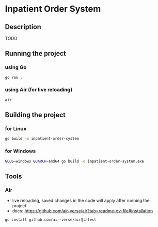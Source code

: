 # Inpatient Order System
## Description
TODO

## Running the project
### using Go
```bash
go run .
```
### using Air (for live reloading)
```bash
air
```

## Building the project
### for Linux
```bash
go build -o inpatient-order-system
```
### for Windows
```bash
GOOS=windows GOARCH=amd64 go build -o inpatient-order-system.exe
```

## Tools
### Air
- live reloading, saved changes in the code will apply after running the project 
- docs: https://github.com/air-verse/air?tab=readme-ov-file#installation
```bash
go install github.com/air-verse/air@latest
```